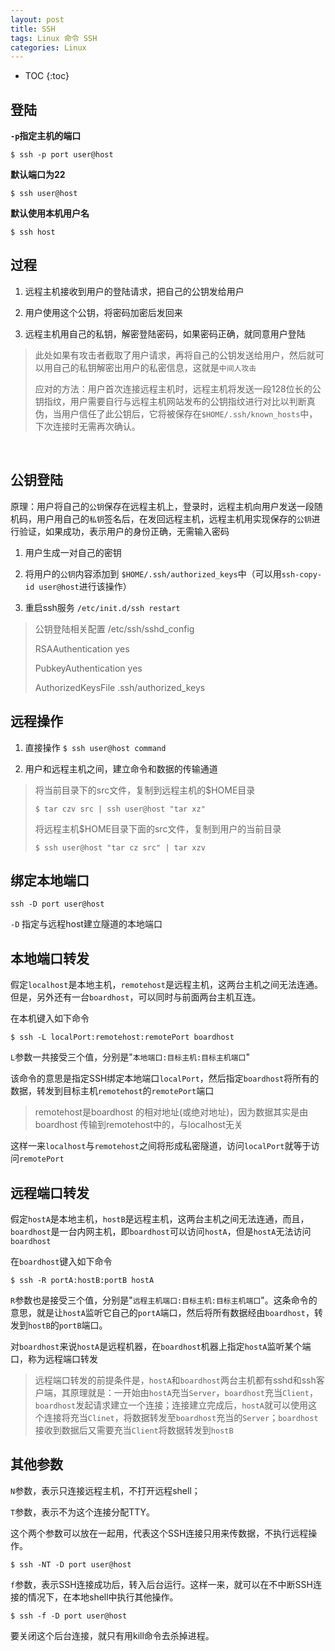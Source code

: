 ```yaml
---
layout: post
title: SSH
tags: Linux 命令 SSH
categories: Linux
---
```


* TOC
{:toc}


## 登陆

**`-p`指定主机的端口**  

`$ ssh -p port user@host`

**默认端口为22**

`$ ssh user@host`

**默认使用本机用户名**

`$ ssh host`
  
## 过程

1. 远程主机接收到用户的登陆请求，把自己的公钥发给用户

2. 用户使用这个公钥，将密码加密后发回来

3. 远程主机用自己的私钥，解密登陆密码，如果密码正确，就同意用户登陆

>此处如果有攻击者截取了用户请求，再将自己的公钥发送给用户，然后就可以用自己的私钥解密出用户的私密信息，这就是`中间人攻击`
>
>应对的方法：用户首次连接远程主机时，远程主机将发送一段128位长的公钥指纹，用户需要自行与远程主机网站发布的公钥指纹进行对比以判断真伪，当用户信任了此公钥后，它将被保存在`$HOME/.ssh/known_hosts`中，下次连接时无需再次确认。

<br>

## 公钥登陆

原理：用户将自己的`公钥`保存在远程主机上，登录时，远程主机向用户发送一段随机码，用户用自己的`私钥`签名后，在发回远程主机，远程主机用实现保存的`公钥`进行验证，如果成功，表示用户的身份正确，无需输入密码

1. 用户生成一对自己的密钥

2. 将用户的`公钥`内容添加到 `$HOME/.ssh/authorized_keys`中（可以用`ssh-copy-id user@host`进行该操作）

3. 重启ssh服务 `/etc/init.d/ssh restart`

>公钥登陆相关配置 /etc/ssh/sshd_config
>
>RSAAuthentication yes
>
>PubkeyAuthentication yes
>
>AuthorizedKeysFile .ssh/authorized_keys


## 远程操作

1. 直接操作 `$ ssh user@host command`

2. 用户和远程主机之间，建立命令和数据的传输通道

>将当前目录下的src文件，复制到远程主机的$HOME目录
>
>`$ tar czv src | ssh user@host "tar xz"`
>
>将远程主机$HOME目录下面的src文件，复制到用户的当前目录
>
>`$ ssh user@host "tar cz src" | tar xzv`


## 绑定本地端口

`ssh -D port user@host`

`-D` 指定与远程host建立隧道的本地端口


## 本地端口转发

假定`localhost`是本地主机，`remotehost`是远程主机，这两台主机之间无法连通。但是，另外还有一台`boardhost`，可以同时与前面两台主机互连。

在本机键入如下命令

`$ ssh -L localPort:remotehost:remotePort boardhost`

`L`参数一共接受三个值，分别是"`本地端口:目标主机:目标主机端口`"

该命令的意思是指定SSH绑定本地端口`localPort`，然后指定`boardhost`将所有的数据，转发到目标主机`remotehost`的`remotePort`端口

>remotehost是boardhost 的相对地址(或绝对地址)，因为数据其实是由boardhost 传输到remotehost中的，与localhost无关

这样一来`localhost`与`remotehost`之间将形成私密隧道，访问`localPort`就等于访问`remotePort`


## 远程端口转发

假定`hostA`是本地主机，`hostB`是远程主机，这两台主机之间无法连通，而且，`boardhost`是一台内网主机，即`boardhost`可以访问`hostA`，但是`hostA`无法访问`boardhost`

在`boardhost`键入如下命令

`$ ssh -R portA:hostB:portB hostA`

`R`参数也是接受三个值，分别是"`远程主机端口:目标主机:目标主机端口`"。这条命令的意思，就是让`hostA`监听它自己的`portA`端口，然后将所有数据经由`boardhost`，转发到`hostB`的`portB`端口。

对`boardhost`来说`hostA`是远程机器，在`boardhost`机器上指定`hostA`监听某个端口，称为远程端口转发

>远程端口转发的前提条件是，`hostA`和`boardhost`两台主机都有sshd和ssh客户端，其原理就是：一开始由`hostA`充当`Server`，`boardhost`充当`Client`，`boardhost`发起请求建立一个连接；连接建立完成后，`hostA`就可以使用这个连接将充当`Clinet`，将数据转发至`boardhost`充当的`Server`；`boardhost`接收到数据后又需要充当`Client`将数据转发到`hostB`

## 其他参数

`N`参数，表示只连接远程主机，不打开远程shell；

`T`参数，表示不为这个连接分配TTY。

这个两个参数可以放在一起用，代表这个SSH连接只用来传数据，不执行远程操作。

`$ ssh -NT -D port user@host`

`f`参数，表示SSH连接成功后，转入后台运行。这样一来，就可以在不中断SSH连接的情况下，在本地shell中执行其他操作。

`$ ssh -f -D port user@host`

要关闭这个后台连接，就只有用kill命令去杀掉进程。